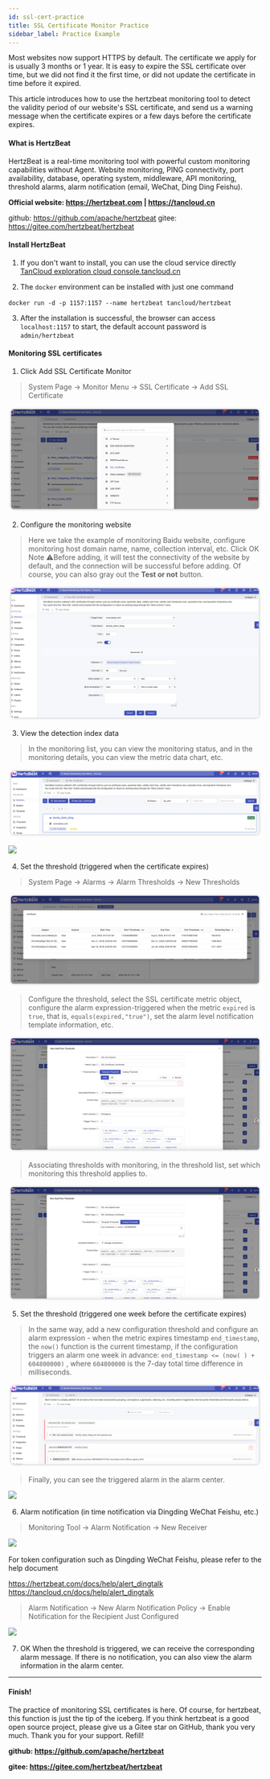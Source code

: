 ```yaml
---
id: ssl-cert-practice  
title: SSL Certificate Monitor Practice      
sidebar_label: Practice Example
---
```


Most websites now support HTTPS by default. The certificate we apply for is usually 3 months or 1 year. It is easy to expire the SSL certificate over time, but we did not find it the first time, or did not update the certificate in time before it expired.

This article introduces how to use the hertzbeat monitoring tool to detect the validity period of our website's SSL certificate, and send us a warning message when the certificate expires or a few days before the certificate expires.

#### What is HertzBeat

HertzBeat is a real-time monitoring tool with powerful custom monitoring capabilities without Agent. Website monitoring, PING connectivity, port availability, database, operating system, middleware, API monitoring, threshold alarms, alarm notification (email, WeChat, Ding Ding Feishu).

**Official website: https://hertzbeat.com | https://tancloud.cn**

github: https://github.com/apache/hertzbeat
gitee: https://gitee.com/hertzbeat/hertzbeat

#### Install HertzBeat

1. If you don't want to install, you can use the cloud service directly [TanCloud exploration cloud console.tancloud.cn](https://console.tancloud.cn)

2. The `docker` environment can be installed with just one command

`docker run -d -p 1157:1157 --name hertzbeat tancloud/hertzbeat`

3. After the installation is successful, the browser can access `localhost:1157` to start, the default account password is `admin/hertzbeat`

#### Monitoring SSL certificates

1. Click Add SSL Certificate Monitor

> System Page -> Monitor Menu -> SSL Certificate -> Add SSL Certificate


![](/img/docs/start/ssl_1.png)

2. Configure the monitoring website

> Here we take the example of monitoring Baidu website, configure monitoring host domain name, name, collection interval, etc.
> Click OK Note ⚠️Before adding, it will test the connectivity of the website by default, and the connection will be successful before adding. Of course, you can also gray out the **Test or not** button.

![](/img/docs/start/ssl_2.png)

3. View the detection index data

> In the monitoring list, you can view the monitoring status, and in the monitoring details, you can view the metric data chart, etc.


![](/img/docs/start/ssl_3.png)


![](/img/docs/start/ssl_11.png)

4. Set the threshold (triggered when the certificate expires)

> System Page -> Alarms -> Alarm Thresholds -> New Thresholds


![](/img/docs/start/ssl_4.png)

> Configure the threshold, select the SSL certificate metric object, configure the alarm expression-triggered when the metric `expired` is `true`, that is, `equals(expired,"true")`, set the alarm level notification template information, etc.


![](/img/docs/start/ssl_5.png)

> Associating thresholds with monitoring, in the threshold list, set which monitoring this threshold applies to.


![](/img/docs/start/ssl_6.png)


5. Set the threshold (triggered one week before the certificate expires)

> In the same way, add a new configuration threshold and configure an alarm expression - when the metric expires timestamp `end_timestamp`, the `now()` function is the current timestamp, if the configuration triggers an alarm one week in advance: `end_timestamp <= (now( ) + 604800000)` , where `604800000` is the 7-day total time difference in milliseconds.


![](/img/docs/start/ssl_7.png)

> Finally, you can see the triggered alarm in the alarm center.


![](/img/docs/start/ssl_8.png)


6. Alarm notification (in time notification via Dingding WeChat Feishu, etc.)

> Monitoring Tool -> Alarm Notification -> New Receiver


![](/img/docs/start/ssl_10.png)

For token configuration such as Dingding WeChat Feishu, please refer to the help document

https://hertzbeat.com/docs/help/alert_dingtalk
https://tancloud.cn/docs/help/alert_dingtalk

> Alarm Notification -> New Alarm Notification Policy -> Enable Notification for the Recipient Just Configured


![](/img/docs/start/ssl_11.png)

7. OK When the threshold is triggered, we can receive the corresponding alarm message. If there is no notification, you can also view the alarm information in the alarm center.

----

#### Finish!

The practice of monitoring SSL certificates is here. Of course, for hertzbeat, this function is just the tip of the iceberg. If you think hertzbeat is a good open source project, please give us a Gitee star on GitHub, thank you very much. Thank you for your support. Refill!

**github: https://github.com/apache/hertzbeat**

**gitee: https://gitee.com/hertzbeat/hertzbeat**
